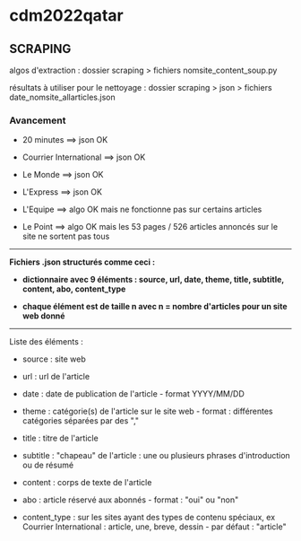 # cdm2022qatar

## SCRAPING

algos d'extraction : dossier scraping > fichiers nomsite_content_soup.py

résultats à utiliser pour le nettoyage : dossier scraping > json > fichiers date_nomsite_allarticles.json

### Avancement
- 20 minutes ==> json OK

- Courrier International ==> json OK

- Le Monde ==> json OK

- L'Express ==> json OK

- L'Equipe ==> algo OK mais ne fonctionne pas sur certains articles

- Le Point ==> algo OK mais les 53 pages / 526 articles annoncés sur le site ne sortent pas tous
   
   
---

     
**Fichiers .json structurés comme ceci :**

- **dictionnaire avec 9 éléments : source, url, date, theme, title, subtitle, content, abo, content_type**

- **chaque élément est de taille n avec n = nombre d'articles pour un site web donné**
   
   
---

          
Liste des éléments : 

- source : site web

- url : url de l'article

- date : date de publication de l'article - format YYYY/MM/DD

- theme : catégorie(s) de l'article sur le site web - format : différentes catégories séparées par des ","

- title : titre de l'article

- subtitle : "chapeau" de l'article : une ou plusieurs phrases d'introduction ou de résumé

- content : corps de texte de l'article

- abo : article réservé aux abonnés - format : "oui" ou "non"

- content_type : sur les sites ayant des types de contenu spéciaux, ex Courrier International : article, une, breve, dessin - par défaut : "article"

